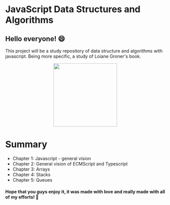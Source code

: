 # JavaScript Data Structures and Algorithms

## Hello everyone! 😄

This project will be a study repository of data structure and algorithms with javascript. Being more specific, a study of Loiane Groner's book.

<div align="center">
  <img src="https://images-na.ssl-images-amazon.com/images/I/61AjyNPeDUL.jpg" width="200px" />
</div>

<div>
  <h1>Summary</h1>
  <ul>
    <li>Chapter 1: Javascript - general vision</li>
    <li>Chapter 2: General vision of ECMScript and Typescript</li>
    <li>Chapter 3: Arrays</li>
    <li>Chapter 4: Stacks</li>
    <li>Chapter 5: Queues</li>
  </ul>
</div>

#### Hope that you guys enjoy it, it was made with love and really made with all of my efforts! 💙

